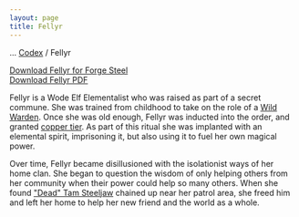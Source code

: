 ```yaml
---
layout: page
title: Fellyr
---
```

<span class="breadcrumbs" markdown="1">... [Codex](/codex) / Fellyr</span>

<div class="download-container"><a class="download-file" href="/assets/forge-steel/Fellyr.drawsteel-hero"><span class="download-icon"><i class="fa fa-download"></i></span><span class="download-text">Download Fellyr for Forge Steel</span></a></div>

<div class="download-container"><a class="download-file" href="/assets/forge-steel/Fellyr.pdf"><span class="download-icon"><i class="fa fa-download"></i></span><span class="download-text">Download Fellyr PDF</span></a></div>

Fellyr is a Wode Elf Elementalist who was raised as part of a secret commune. She was trained from childhood to take on the role of a [Wild Warden](/codex/organizations/wild-wardens). Once she was old enough, Fellyr was inducted into the order, and granted [copper tier](/codex/tiers-of-awakening). As part of this ritual she was implanted with an elemental spirit, imprisoning it, but also using it to fuel her own magical power.

Over time, Fellyr became disillusioned with the isolationist ways of her home clan. She began to question the wisdom of only helping others from her community when their power could help so many others. When she found ["Dead" Tam Steeljaw](/codex/characters/dead-tam-stelljaw) chained up near her patrol area, she freed him and left her home to help her new friend and the world as a whole.